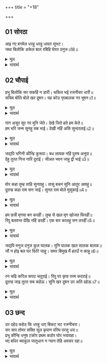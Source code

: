 +++
title = "+18"

+++


## 01 सोरठा
आइ गए बगमेल धरहु धरहु धावत सुभट।  
जथा बिलोकि अकेल बाल रबिहि घेरत दनुज॥18॥  

<details><summary>मूल</summary>

आइ गए बगमेल धरहु धरहु धावत सुभट।  
जथा बिलोकि अकेल बाल रबिहि घेरत दनुज॥18॥  
</details>

<details><summary>भावार्थ</summary>

'पकडो-पकडो' पुकारते हुए राक्षस योद्धा बाग छोडकर (बडी तेजी से) दौडे हुए आए (और उन्होन्ने श्री रामजी को चारों ओर से घेर लिया), जैसे बालसूर्य (उदयकालीन सूर्य) को अकेला देखकर मन्देह नामक दैत्य घेर लेते हैं॥18॥  
</details>





## 02 चौपाई
प्रभु बिलोकि सर सकहिं न डारी। थकित भई रजनीचर धारी॥  
सचिव बोलि बोले खर दूषन। यह कोउ नृपबालक नर भूषन॥1॥  

<details><summary>मूल</summary>

प्रभु बिलोकि सर सकहिं न डारी। थकित भई रजनीचर धारी॥  
सचिव बोलि बोले खर दूषन। यह कोउ नृपबालक नर भूषन॥1॥  
</details>

<details><summary>भावार्थ</summary>

(सौन्दर्य-माधुर्यनिधि) प्रभु श्री रामजी को देखकर राक्षसों की सेना थकित रह गई। वे उन पर बाण नहीं छोड सके। मन्त्री को बुलाकर खर-दूषण ने कहा- यह राजकुमार कोई मनुष्यों का भूषण है॥1॥  
</details>

नाग असुर सुर नर मुनि जेते। देखे जिते हते हम केते॥  
हम भरि जन्म सुनहु सब भाई। देखी नहिं असि सुन्दरताई॥2॥  

<details><summary>मूल</summary>

नाग असुर सुर नर मुनि जेते। देखे जिते हते हम केते॥  
हम भरि जन्म सुनहु सब भाई। देखी नहिं असि सुन्दरताई॥2॥  
</details>

<details><summary>भावार्थ</summary>

जितने भी नाग, असुर, देवता, मनुष्य और मुनि हैं, उनमें से हमने न जाने कितने ही देखे, जीते और मार डाले हैं। पर हे सब भाइयों! सुनो, हमने जन्मभर में ऐसी सुन्दरता कहीं नहीं देखी॥2॥  
</details>

जद्यपि भगिनी कीन्हि कुरूपा। बध लायक नहिं पुरुष अनूपा॥  
देहु तुरत निज नारि दुराई। जीअत भवन जाहु द्वौ भाई॥3॥  

<details><summary>मूल</summary>

जद्यपि भगिनी कीन्हि कुरूपा। बध लायक नहिं पुरुष अनूपा॥  
देहु तुरत निज नारि दुराई। जीअत भवन जाहु द्वौ भाई॥3॥  
</details>

<details><summary>भावार्थ</summary>

यद्यपि इन्होन्ने हमारी बहिन को कुरूप कर दिया तथापि ये अनुपम पुरुष वध करने योग्य नहीं हैं। 'छिपाई हुई अपनी स्त्री हमें तुरन्त दे दो और दोनों भाई जीते जी घर लौट जाओ'॥3॥  
</details>

मोर कहा तुम्ह ताहि सुनावहु। तासु बचन सुनि आतुर आवहु॥  
दूतन्ह कहा राम सन जाई। सुनत राम बोले मुसुकाई॥4॥  

<details><summary>मूल</summary>

मोर कहा तुम्ह ताहि सुनावहु। तासु बचन सुनि आतुर आवहु॥  
दूतन्ह कहा राम सन जाई। सुनत राम बोले मुसुकाई॥4॥  
</details>

<details><summary>भावार्थ</summary>

मेरा यह कथन तुम लोग उसे सुनाओ और उसका वचन (उत्तर) सुनकर शीघ्र आओ। दूतों ने जाकर यह सन्देश श्री रामचन्द्रजी से कहा। उसे सुनते ही श्री रामचन्द्रजी मुस्कुराकर बोले-॥4॥  
</details>

हम छत्री मृगया बन करहीं। तुम्ह से खल मृग खोजत फिरहीं॥  
रिपु बलवन्त देखि नहिं डरहीं। एक बार कालहु सन लरहीं॥5॥  

<details><summary>मूल</summary>

हम छत्री मृगया बन करहीं। तुम्ह से खल मृग खोजत फिरहीं॥  
रिपु बलवन्त देखि नहिं डरहीं। एक बार कालहु सन लरहीं॥5॥  
</details>

<details><summary>भावार्थ</summary>

हम क्षत्रिय हैं, वन में शिकार करते हैं और तुम्हारे सरीखे दुष्ट पशुओं को तो ढूँढते ही फिरते हैं। हम बलवान्‌ शत्रु देखकर नहीं डरते। (लडने को आवे तो) एक बार तो हम काल से भी लड सकते हैं॥5॥  
</details>

जद्यपि मनुज दनुज कुल घालक। मुनि पालक खल सालक बालक॥  
जौं न होइ बल घर फिरि जाहू। समर बिमुख मैं हतउँ न काहू॥6॥  

<details><summary>मूल</summary>

जद्यपि मनुज दनुज कुल घालक। मुनि पालक खल सालक बालक॥  
जौं न होइ बल घर फिरि जाहू। समर बिमुख मैं हतउँ न काहू॥6॥  
</details>

<details><summary>भावार्थ</summary>

यद्यपि हम मनुष्य हैं, परन्तु दैत्यकुल का नाश करने वाले और मुनियों की रक्षा करने वाले हैं, हम बालक हैं, परन्तु दुष्टों को दण्ड देने वाले। यदि बल न हो तो घर लौट जाओ। सङ्ग्राम में पीठ दिखाने वाले किसी को मैं नहीं मारता॥6॥  
</details>

रन चढि करिअ कपट चतुराई। रिपु पर कृपा परम कदराई॥  
दूतन्ह जाइ तुरत सब कहेऊ। सुनि खर दूषन उर अति दहेऊ॥7॥  

<details><summary>मूल</summary>

रन चढि करिअ कपट चतुराई। रिपु पर कृपा परम कदराई॥  
दूतन्ह जाइ तुरत सब कहेऊ। सुनि खर दूषन उर अति दहेऊ॥7॥  
</details>

<details><summary>भावार्थ</summary>

रण में चढ आकर कपट-चतुराई करना और शत्रु पर कृपा करना (दया दिखाना) तो बडी भारी कायरता है। दूतों ने लौटकर तुरन्त सब बातें कहीं, जिन्हें सुनकर खर-दूषण का हृदय अत्यन्त जल उठा॥7॥  
</details>



## 03 छन्द
उर दहेउ कहेउ कि धरहु धाए बिकट भट रजनीचरा।  
सर चाप तोमर सक्ति सूल कृपान परिघ परसु धरा॥  
प्रभु कीन्हि धनुष टकोर प्रथम कठोर घोर भयावहा।  
भए बधिर ब्याकुल जातुधान न ग्यान तेहि अवसर रहा॥  

<details><summary>मूल</summary>

उर दहेउ कहेउ कि धरहु धाए बिकट भट रजनीचरा।  
सर चाप तोमर सक्ति सूल कृपान परिघ परसु धरा॥  
प्रभु कीन्हि धनुष टकोर प्रथम कठोर घोर भयावहा।  
भए बधिर ब्याकुल जातुधान न ग्यान तेहि अवसर रहा॥  
</details>

<details><summary>भावार्थ</summary>

(खर-दूषण का) हृदय जल उठा। तब उन्होन्ने कहा- पकड लो (कैद कर लो)। (यह सुनकर) भयानक राक्षस योद्धा बाण, धनुष, तोमर, शक्ति (साँग), शूल (बरछी), कृपाण (कटार), परिघ और फरसा धारण किए हुए दौड पडे। प्रभु श्री रामजी ने पहले धनुष का बडा कठोर, घोर और भयानक टङ्कार किया, जिसे सुनकर राक्षस बहरे और व्याकुल हो गए। उस समय उन्हें कुछ भी होश न रहा।  
</details>

